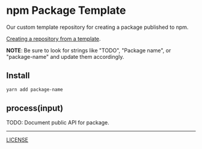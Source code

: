 # npm Package Template

Our custom template repository for creating a package published to npm.

[Creating a repository from a template][docs].

[docs]: https://docs.github.com/en/repositories/creating-and-managing-repositories/creating-a-repository-from-a-template

**NOTE**: Be sure to look for strings like "TODO", "Package name", or "package-name" and update
them accordingly.

## Install

```sh
yarn add package-name
```

## process(input)

TODO: Document public API for package.

---

[LICENSE](./LICENSE)

